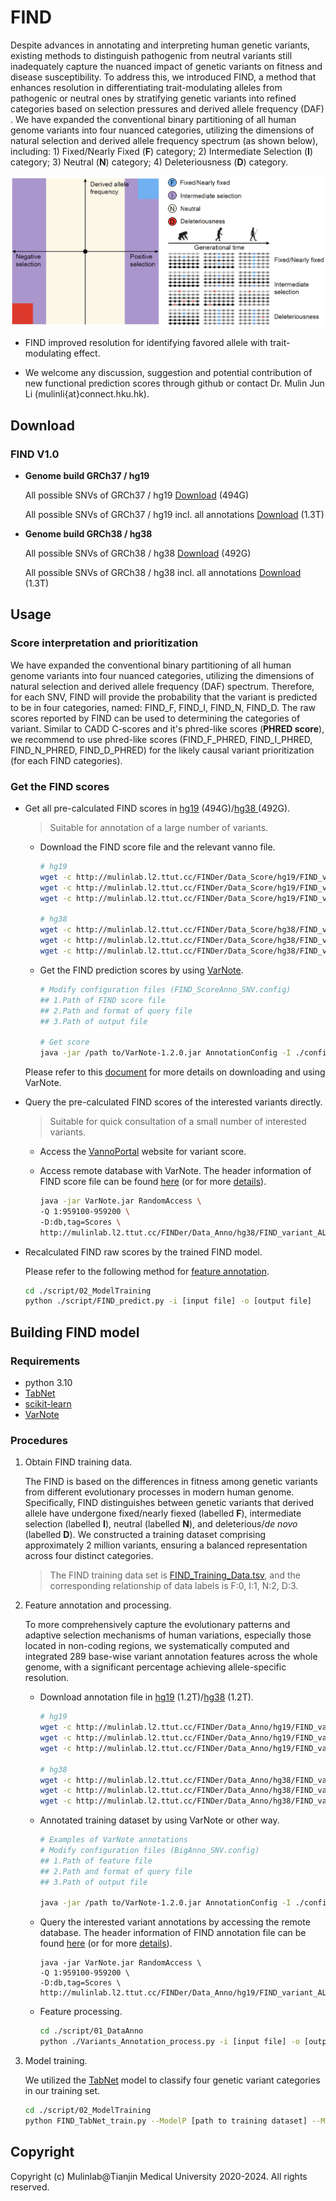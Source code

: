 # FIND

Despite advances in annotating and interpreting human genetic variants, existing methods to distinguish pathogenic from neutral variants still inadequately capture the nuanced impact of genetic variants on fitness and disease susceptibility. To address this, we introduced FIND, a method that enhances resolution in differentiating trait-modulating alleles from pathogenic or neutral ones by stratifying genetic variants into refined categories based on selection pressures and derived allele frequency (DAF) . We have expanded the conventional binary partitioning of all human genome variants into four nuanced categories, utilizing the dimensions of natural selection and derived allele frequency spectrum (as shown below), including: 1) Fixed/Nearly Fixed (**F**) category; 2) Intermediate Selection (**I**) category; 3) Neutral (**N**) category; 4) Deleteriousness (**D**) category.

![image-20240526124047898](./figure/image-20240526124047898.png)

- FIND improved resolution for identifying favored allele with trait-modulating effect.

- We welcome any discussion, suggestion and potential contribution of new functional prediction scores through github or contact Dr. Mulin Jun Li (mulinli{at}connect.hku.hk).

  

## Download

### FIND V1.0

- **Genome build GRCh37 / hg19**

  All possible SNVs of GRCh37 / hg19 [Download](http://mulinlab.l2.ttut.cc/FINDer/Data_Score/hg19/) (494G)

  All possible SNVs of GRCh37 / hg19 incl. all annotations [Download](http://mulinlab.l2.ttut.cc/FINDer/Data_Anno/hg19/) (1.3T)

- **Genome build GRCh38 / hg38**

  All possible SNVs of GRCh38 / hg38 [Download](http://mulinlab.l2.ttut.cc/FINDer/Data_Score/hg38/) (492G)

  All possible SNVs of GRCh38 / hg38 incl. all annotations [Download](http://mulinlab.l2.ttut.cc/FINDer/Data_Anno/hg38/) (1.3T)



## Usage

### Score interpretation and prioritization

We have expanded the conventional binary partitioning of all human genome variants into four nuanced categories, utilizing the dimensions of natural selection and derived allele frequency (DAF) spectrum. Therefore, for each SNV, FIND will provide the probability that the variant is predicted to be in four categories, named: FIND_F, FIND_I, FIND_N, FIND_D. The raw scores reported by FIND can be used to determining the categories of variant. Similar to CADD C-scores and it's phred-like scores (**PHRED score**), we recommend to use phred-like scores (FIND_F_PHRED, FIND_I_PHRED, FIND_N_PHRED, FIND_D_PHRED) for the likely causal variant prioritization (for each FIND categories).

### Get the FIND scores

- Get all pre-calculated FIND scores in [hg19](http://mulinlab.l2.ttut.cc/FIND/Data_Score/hg19/) (494G)/[hg38 ](http://mulinlab.l2.ttut.cc/FINDer/Data_Score/hg38/)(492G). 

  > Suitable for annotation of a large number of variants.

  - Download the FIND score file and the relevant vanno file.

    ```bash
    # hg19
    wget -c http://mulinlab.l2.ttut.cc/FINDer/Data_Score/hg19/FIND_variants_ALL.hg19.scores.tsv.gz
    wget -c http://mulinlab.l2.ttut.cc/FINDer/Data_Score/hg19/FIND_variants_ALL.hg19.scores.tsv.gz.vanno
    wget -c http://mulinlab.l2.ttut.cc/FINDer/Data_Score/hg19/FIND_variants_ALL.hg19.scores.tsv.gz.vanno.vi
    
    # hg38
    wget -c http://mulinlab.l2.ttut.cc/FINDer/Data_Score/hg38/FIND_variants_ALL.hg38.scores.tsv.gz
    wget -c http://mulinlab.l2.ttut.cc/FINDer/Data_Score/hg38/FIND_variants_ALL.hg38.scores.tsv.gz.vanno
    wget -c http://mulinlab.l2.ttut.cc/FINDer/Data_Score/hg38/FIND_variants_ALL.hg38.scores.tsv.gz.vanno.vi
    ```

  - Get the FIND prediction scores by using [VarNote](http://www.mulinlab.org/varnote/index.html).

    ```bash
    # Modify configuration files (FIND_ScoreAnno_SNV.config)
    ## 1.Path of FIND score file
    ## 2.Path and format of query file
    ## 3.Path of output file
    
    # Get score
    java -jar /path to/VarNote-1.2.0.jar AnnotationConfig -I ./config/FIND_ScoreAnno_SNV.config
    ```

  Please refer to this [document](http://www.mulinlab.org/varnote/documentaiton.html) for more details on downloading and using VarNote.

- Query the pre-calculated FIND scores of the interested variants directly.

  > Suitable for quick consultation of a small number of interested variants.

  - Access the [VannoPortal](http://www.mulinlab.org/vportal/index.html) website for variant score.

  - Access remote database with VarNote. 
    The header information of FIND score file can be found [here](./config/FINDScore.header) (or for more [details](./Reference_information/FIND_score_information.xlsx)).
    ```bash
    java -jar VarNote.jar RandomAccess \
    -Q 1:959100-959200 \
    -D:db,tag=Scores \
    http://mulinlab.l2.ttut.cc/FINDer/Data_Anno/hg38/FIND_variant_ALL.hg19.Scores.tsv.gz
    ```

- Recalculated FIND raw scores by the trained FIND model.

  Please refer to the following method for [feature annotation](#Procedures).

  ```bash
  cd ./script/02_ModelTraining
  python ./script/FIND_predict.py -i [input file] -o [output file]
  ```

## Building FIND model

### Requirements

- python 3.10
- [TabNet](https://github.com/dreamquark-ai/tabnet)
- [scikit-learn](https://scikit-learn.org/stable/)
- [VarNote](http://www.mulinlab.org/varnote/index.html)

### Procedures

1. Obtain FIND training data.

   The FIND is based on the differences in fitness among genetic variants from different evolutionary processes in modern human genome. Specifically, FIND distinguishes between genetic variants that derived allele have undergone fixed/nearly fiexed (labelled **F**), intermediate selection (labelled **I**), neutral (labelled **N**), and deleterious/*de novo* (labelled **D**). We constructed a training dataset comprising approximately 2 million variants, ensuring a balanced representation across four distinct categories.

   > The FIND training data set is [FIND_Training_Data.tsv](./train_dataset), and the corresponding relationship of data labels is F:0, I:1, N:2, D:3.

2. Feature annotation and processing.

   To more comprehensively capture the evolutionary patterns and adaptive selection mechanisms of human variations, especially those located in non-coding regions, we systematically computed and integrated 289 base-wise variant annotation features across the whole genome, with a significant percentage achieving allele-specific resolution.

   - Download annotation file in [hg19](http://mulinlab.l2.ttut.cc/FINDer/Data_Anno/hg19/) (1.2T)/[hg38](http://mulinlab.l2.ttut.cc/FINDer/Data_Anno/hg38/) (1.2T).

     ```bash
     # hg19
     wget -c http://mulinlab.l2.ttut.cc/FINDer/Data_Anno/hg19/FIND_variant_ALL.hg19.Annotation.tsv.gz
     wget -c http://mulinlab.l2.ttut.cc/FINDer/Data_Anno/hg19/FIND_variant_ALL.hg19.Annotation.tsv.gz.vanno
     wget -c http://mulinlab.l2.ttut.cc/FINDer/Data_Anno/hg19/FIND_variant_ALL.hg19.Annotation.tsv.gz.vanno.vi
     
     # hg38
     wget -c http://mulinlab.l2.ttut.cc/FINDer/Data_Anno/hg38/FIND_variant_ALL.hg38.Annotation.tsv.gz
     wget -c http://mulinlab.l2.ttut.cc/FINDer/Data_Anno/hg38/FIND_variant_ALL.hg38.Annotation.tsv.gz.vanno
     wget -c http://mulinlab.l2.ttut.cc/FINDer/Data_Anno/hg38/FIND_variant_ALL.hg38.Annotation.tsv.gz.vanno.vi
     ```

   - Annotated training dataset by using VarNote or other way.

     ```bash
     # Examples of VarNote annotations
     # Modify configuration files (BigAnno_SNV.config)
     ## 1.Path of feature file
     ## 2.Path and format of query file
     ## 3.Path of output file
     
     java -jar /path to/VarNote-1.2.0.jar AnnotationConfig -I ./config/BigAnno_SNV.config
     ```

   - Query the interested variant annotations by accessing the remote database.
    The header information of FIND annotation file can be found [here](./config/BigAnno.header) (or for more [details](./Reference_information/Feature_information.xlsx)).
     ```
     java -jar VarNote.jar RandomAccess \
     -Q 1:959100-959200 \
     -D:db,tag=Scores \
     http://mulinlab.l2.ttut.cc/FINDer/Data_Anno/hg19/FIND_variant_ALL.hg19.Annotation.tsv.gz
     ```

   - Feature processing.

     ```bash
     cd ./script/01_DataAnno
     python ./Variants_Annotation_process.py -i [input file] -o [output file]
     ```

3. Model training.

   We utilized the [TabNet](https://github.com/dreamquark-ai/tabnet) model to classify four genetic variant categories in our training set.

   ```bash
   cd ./script/02_ModelTraining
   python FIND_TabNet_train.py --ModelP [path to training dataset] --MoldeF [training dataset file name] --ModelO [path to output model file]
   ```

## Copyright

Copyright (c) Mulinlab@Tianjin Medical University 2020-2024. All rights reserved.

